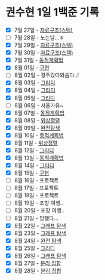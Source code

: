# 권수현 1일 1백준 기록

- [x]   7월 27일 - [자료구조(스택)](./0727/)
- [ ]   7월 28일 - 노는날...ㅎ
- [x]   7월 29일 - [자료구조(스택)](./0729/)
- [x]   7월 30일 - [자료구조(스택)](./0730/)
- [x]   7월 31일 - [동적계획법](./0731/)
- [x]   8월 01일 - [구현](./0801/)
- [ ]   8월 02일 - 경주갔다와씀다..!
- [x]   8월 03일 - [그리디](./0803/)
- [x]   8월 04일 - [그리디](./0804/)
- [x]   8월 05일 - [그리디](./0805/)
- [ ]   8월 06일 - 서울가유~
- [x]   8월 07일 - [동적계획법](./0807/)
- [x]   8월 08일 - [위상정렬](./0808/)
- [x]   8월 09일 - [완전탐색](./0809/)
- [x]   8월 10일 - [동적계획법](./0810/)
- [x]   8월 11일 - [위상정렬](./0811/)
- [x]   8월 12일 - [그리디](./0812/)
- [x]   8월 13일 - [동적계획법](./0813/)
- [x]   8월 14일 - [그리디](./0814/)
- [x]   8월 15일 - [구현](./0815/)
- [ ]   8월 16일 - 프로젝트
- [ ]   8월 17일 - 프로젝트
- [ ]   8월 18일 - 프로젝트
- [ ]   8월 19일 - 포항 여행..
- [ ]   8월 20일 - 포항 여행..
- [ ]   8월 21일 - 망했다...
- [x]   8월 22일 - [그래프 탐색](./0822/)
- [x]   8월 23일 - [그래프 탐색](./0823/)
- [x]   8월 24일 - [완전 탐색](./0824/)
- [x]   8월 25일 - [그리디](./0825/)
- [x]   8월 26일 - [그래프 탐색](./0826/)
- [x]   8월 27일 - [분리 집합](./0827/)
- [x]   8월 28일 - [분리 집합](./0828/)